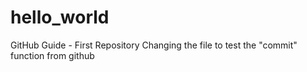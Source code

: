 # hello_world
GitHub Guide - First Repository
Changing the file to test the "commit" function from github
